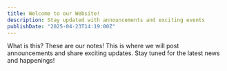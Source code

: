 ```yaml
---
title: Welcome to our Website!
description: Stay updated with announcements and exciting events
publishDate: "2025-04-23T14:19:00Z"
---
```


What is this? These are our notes!
This is where we will post announcements and share exciting updates. Stay tuned for the latest news and happenings!
